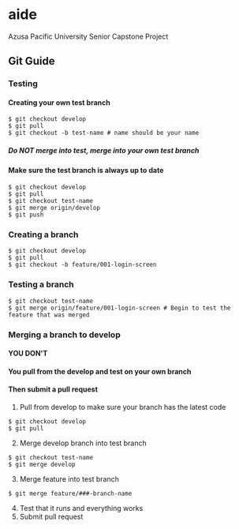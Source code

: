 # aide
Azusa Pacific University Senior Capstone Project

## Git Guide
### Testing
#### Creating your own test branch
```shell
$ git checkout develop
$ git pull
$ git checkout -b test-name # name should be your name
```
##### Do NOT merge into test, merge into your own test branch

#### Make sure the test branch is always up to date
```shell
$ git checkout develop
$ git pull
$ git checkout test-name
$ git merge origin/develop
$ git push
```

### Creating a branch
  ```shell
  $ git checkout develop
  $ git pull
  $ git checkout -b feature/001-login-screen
  ```

### Testing a branch
  ```shell
  $ git checkout test-name
  $ git merge origin/feature/001-login-screen # Begin to test the feature that was merged
  ```
  
### Merging a branch to develop
#### YOU DON'T
#### You pull from the develop and test on your own branch
#### Then submit a pull request
1. Pull from develop to make sure your branch has the latest code
```shell
$ git checkout develop
$ git pull
```
2. Merge develop branch into test branch
```shell
$ git checkout test-name
$ git merge develop
```

3. Merge feature into test branch
```shell 
$ git merge feature/###-branch-name
```

4. Test that it runs and everything works
5. Submit pull request
